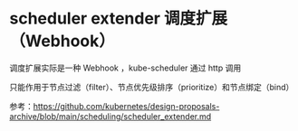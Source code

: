 # scheduler extender 调度扩展 （Webhook）

调度扩展实际是一种 Webhook ，kube-scheduler 通过 http 调用

只能作用于节点过滤（filter）、节点优先级排序（prioritize）和节点绑定（bind）

参考：https://github.com/kubernetes/design-proposals-archive/blob/main/scheduling/scheduler_extender.md
